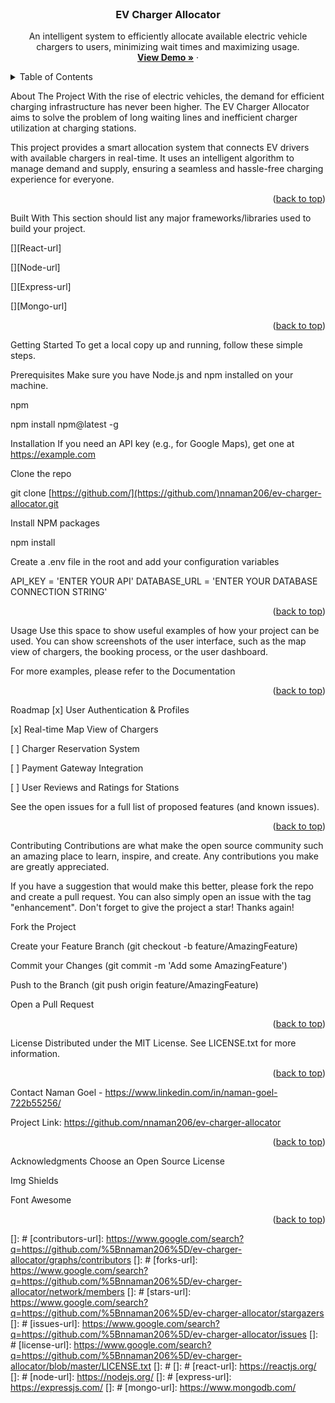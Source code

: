 

<br />
<div align="center">
<a href="[YOUR_PROJECT_LINK]">

</a>
<h3 align="center">EV Charger Allocator</h3>
<p align="center">
An intelligent system to efficiently allocate available electric vehicle chargers to users, minimizing wait times and maximizing usage.
<br />
<a href="[YOUR_DEMO_LINK]"><strong>View Demo »</strong></a>
·


</p>
</div>

<!-- TABLE OF CONTENTS -->

<details>
<summary>Table of Contents</summary>
<ol>
<li>
<a href="#about-the-project">About The Project</a>
<ul>
<li><a href="#built-with">Built With</a></li>
</ul>
</li>
<li>
<a href="#getting-started">Getting Started</a>
<ul>
<li><a href="#prerequisites">Prerequisites</a></li>
<li><a href="#installation">Installation</a></li>
</ul>
</li>
<li><a href="#usage">Usage</a></li>
<li><a href="#roadmap">Roadmap</a></li>
<li><a href="#contributing">Contributing</a></li>
<li><a href="#license">License</a></li>
<li><a href="#contact">Contact</a></li>
<li><a href="#acknowledgments">Acknowledgments</a></li>
</ol>
</details>

<!-- ABOUT THE PROJECT -->

About The Project
With the rise of electric vehicles, the demand for efficient charging infrastructure has never been higher. The EV Charger Allocator aims to solve the problem of long waiting lines and inefficient charger utilization at charging stations.

This project provides a smart allocation system that connects EV drivers with available chargers in real-time. It uses an intelligent algorithm to manage demand and supply, ensuring a seamless and hassle-free charging experience for everyone.

<p align="right">(<a href="#readme-top">back to top</a>)</p>

Built With
This section should list any major frameworks/libraries used to build your project.

[][React-url]

[][Node-url]

[][Express-url]

[][Mongo-url]

<p align="right">(<a href="#readme-top">back to top</a>)</p>

<!-- GETTING STARTED -->

Getting Started
To get a local copy up and running, follow these simple steps.

Prerequisites
Make sure you have Node.js and npm installed on your machine.

npm

npm install npm@latest -g

Installation
If you need an API key (e.g., for Google Maps), get one at https://example.com

Clone the repo

git clone [https://github.com/](https://github.com/)nnaman206/ev-charger-allocator.git

Install NPM packages

npm install

Create a .env file in the root and add your configuration variables

API_KEY = 'ENTER YOUR API'
DATABASE_URL = 'ENTER YOUR DATABASE CONNECTION STRING'

<p align="right">(<a href="#readme-top">back to top</a>)</p>

<!-- USAGE EXAMPLES -->

Usage
Use this space to show useful examples of how your project can be used. You can show screenshots of the user interface, such as the map view of chargers, the booking process, or the user dashboard.

For more examples, please refer to the Documentation

<p align="right">(<a href="#readme-top">back to top</a>)</p>

<!-- ROADMAP -->

Roadmap
[x] User Authentication & Profiles

[x] Real-time Map View of Chargers

[ ] Charger Reservation System

[ ] Payment Gateway Integration

[ ] User Reviews and Ratings for Stations

See the open issues for a full list of proposed features (and known issues).

<p align="right">(<a href="#readme-top">back to top</a>)</p>

<!-- CONTRIBUTING -->

Contributing
Contributions are what make the open source community such an amazing place to learn, inspire, and create. Any contributions you make are greatly appreciated.

If you have a suggestion that would make this better, please fork the repo and create a pull request. You can also simply open an issue with the tag "enhancement".
Don't forget to give the project a star! Thanks again!

Fork the Project

Create your Feature Branch (git checkout -b feature/AmazingFeature)

Commit your Changes (git commit -m 'Add some AmazingFeature')

Push to the Branch (git push origin feature/AmazingFeature)

Open a Pull Request

<p align="right">(<a href="#readme-top">back to top</a>)</p>

<!-- LICENSE -->

License
Distributed under the MIT License. See LICENSE.txt for more information.

<p align="right">(<a href="#readme-top">back to top</a>)</p>

<!-- CONTACT -->

Contact
Naman Goel - https://www.linkedin.com/in/naman-goel-722b55256/ 

Project Link: https://github.com/nnaman206/ev-charger-allocator

<p align="right">(<a href="#readme-top">back to top</a>)</p>

<!-- ACKNOWLEDGMENTS -->

Acknowledgments
Choose an Open Source License

Img Shields

Font Awesome

<p align="right">(<a href="#readme-top">back to top</a>)</p>

<!-- MARKDOWN LINKS & IMAGES -->

[]: #
[contributors-url]: https://www.google.com/search?q=https://github.com/%5Bnnaman206%5D/ev-charger-allocator/graphs/contributors
[]: #
[forks-url]: https://www.google.com/search?q=https://github.com/%5Bnnaman206%5D/ev-charger-allocator/network/members
[]: #
[stars-url]: https://www.google.com/search?q=https://github.com/%5Bnnaman206%5D/ev-charger-allocator/stargazers
[]: #
[issues-url]: https://www.google.com/search?q=https://github.com/%5Bnnaman206%5D/ev-charger-allocator/issues
[]: #
[license-url]: https://www.google.com/search?q=https://github.com/%5Bnnaman206%5D/ev-charger-allocator/blob/master/LICENSE.txt
[]: #
[]: #
[react-url]: https://reactjs.org/
[]: #
[node-url]: https://nodejs.org/
[]: #
[express-url]: https://expressjs.com/
[]: #
[mongo-url]: https://www.mongodb.com/

